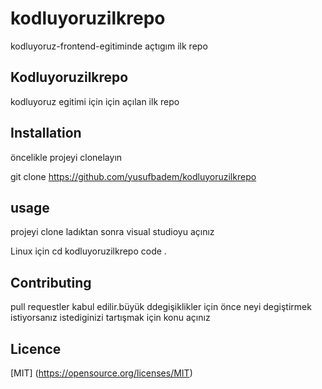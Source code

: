 # kodluyoruzilkrepo
kodluyoruz-frontend-egitiminde açtıgım ilk repo
## Kodluyoruzilkrepo

kodluyoruz egitimi için için açılan ilk repo

##  Installation
öncelikle projeyi clonelayın

git clone https://github.com/yusufbadem/kodluyoruzilkrepo


## usage
projeyi clone ladıktan sonra visual studioyu açınız

Linux için 
cd kodluyoruzilkrepo
code .  

## Contributing
pull requestler kabul edilir.büyük ddegişiklikler için önce neyi degiştirmek istiyorsanız istediginizi tartışmak için konu açınız

## Licence 

[MIT] (https://opensource.org/licenses/MIT)


